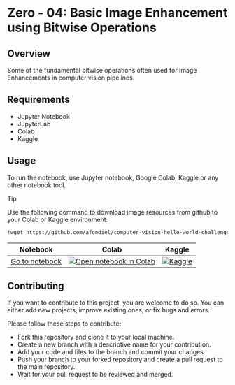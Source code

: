 # Zero - 04: Basic Image Enhancement using Bitwise Operations

## Overview

Some of the fundamental bitwise operations often used for Image Enhancements in computer vision pipelines.

## Requirements

- Jupyter Notebook
- JupyterLab
- Colab
- Kaggle
  
## Usage

To run the notebook, use Jupyter notebook, Google Colab, Kaggle or any other notebook tool.

>[!TIP]
> Use the following command to download image resources from github to your Colab or Kaggle environment:

```sh
!wget https://github.com/afondiel/computer-vision-hello-world-challenges/tree/main/04_Zero_Basic_Image_Enhancement_Using_Bitwise/image_files.png
```

|Notebook|Colab|Kaggle|
|--|--|--|
|[Go to notebook](04_Zero_Basic_Image_Enhancement_Using_Bitwise\Bitwise_Operations_on_images.ipynb)| [![Open notebook in Colab](https://colab.research.google.com/assets/colab-badge.svg)](https://colab.research.google.com/github/afondiel/computer-vision-hello-world-challenges/blob/main/04_Zero_Basic_Image_Enhancement_Using_Bitwise/Bitwise_Operations_on_images.ipynb)|[![Kaggle](https://kaggle.com/static/images/open-in-kaggle.svg)](https://www.kaggle.com/code/thepostitguy/object-tracking-deep-sort/edit)|

## Contributing

If you want to contribute to this project, you are welcome to do so. You can either add new projects, improve existing ones, or fix bugs and errors. 

Please follow these steps to contribute:

- Fork this repository and clone it to your local machine.
- Create a new branch with a descriptive name for your contribution.
- Add your code and files to the branch and commit your changes.
- Push your branch to your forked repository and create a pull request to the main repository.
- Wait for your pull request to be reviewed and merged.

